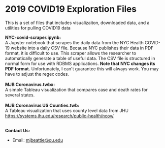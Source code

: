 # 2019 COVID19 Exploration Files 


This is a set of files that includes visualizaiton, downloaded data, and a utilities for pulling COVID19 data
<br>

<b>NYC-covid-scraper.ipynb:</b><br>
A Jupyter notebook that scrapes the daily data from the NYC Health COVID-19 website into a daily CSV file.  Because NYC publishes their data in PDF format, it is difficult to use.  This scraper allows the researcher to automatically generate a table of useful data.  The CSV file is structured in normal form for use with RDBMS applications. <b>Note that NYC changes its PDF format.</b>  Unfortunately, I can't guarantee this will always work.  You may have to adjust the regex codes.
<br><br>
<b>MJB Coronavirus.twbx:</b><br>
A simple Tableau visualization that compares case and death rates for several states.
<br><br>
<b>MJB Coronavirus US Counties.twb:</b><br>
A Tableau visualization that uses county level data from JHU
https://systems.jhu.edu/research/public-health/ncov/
<br><br>

<b>Contact Us: </b><br>
* Email: mjbeattie@ou.edu
<br><br>

